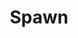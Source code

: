 ---
title: Spawn
issue: 61A
issue_nr: 61
full_title: Sanctuary
subtitle: ""
story_arc: ""
crossover: ""
variant: A
publisher: Image Comics
creators: 
  - Todd McFarlane
  - Greg Capullo
  - Chance Wolf
release_date: May 1997
release_year: 1997
genre:
  - Action
  - Adventure
  - Crime
  - Fantasy
  - Horror
  - Science Fiction
  - Super-Heroes
  - Thriller
format: Comic
pages: 32
signed_by: ""
price: 1.95
---